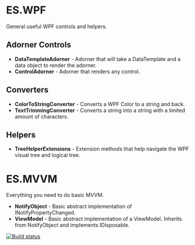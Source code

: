 # ES.WPF
General useful WPF controls and helpers.

## Adorner Controls
- **DataTemplateAdorner** - Adorner that will take a DataTemplate and a data object to render the adorner.
- **ControlAdorner** - Adorner that renders any control.

## Converters
- **ColorToStringConverter** - Converts a WPF Color to a string and back.
- **TextTrimmingConverter** - Converts a string into a string with a limited amount of characters.

## Helpers
- **TreeHelperExtensions** - Extension methods that help navigate the WPF visual tree and logical tree.

# ES.MVVM
Everything you need to do basic MVVM.

- **NotifyObject** - Basic abstract implementation of INotifyPropertyChanged.
- **ViewModel** - Basic abstract implementation of a ViewModel. Inherits from NotifyObject and implements IDisposable.

[![Build status](https://ci.appveyor.com/api/projects/status/jd0r84sejxmxysr3/branch/master?svg=true)](https://ci.appveyor.com/project/pschimmel/es-tools/branch/master)
